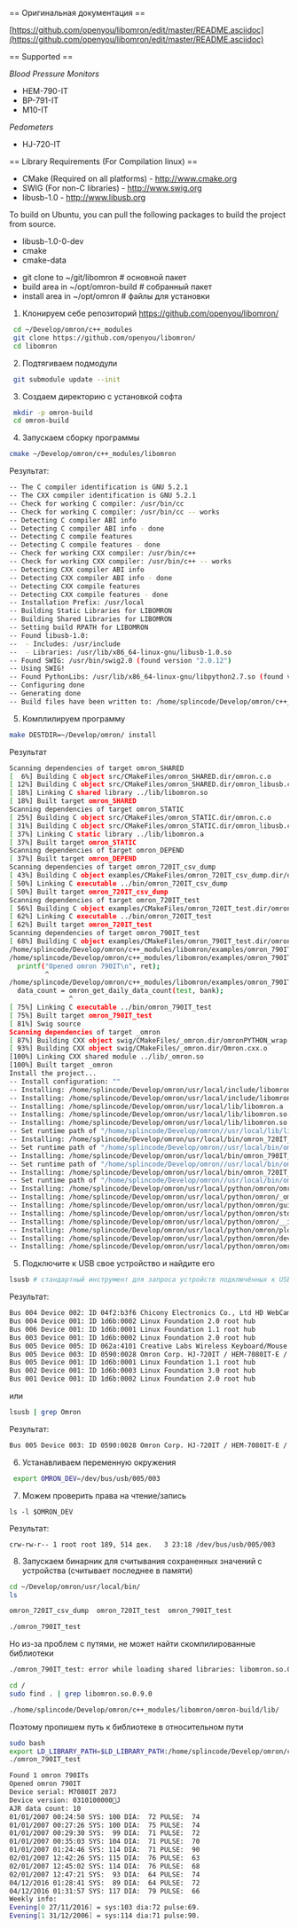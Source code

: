 == Оригинальная документация ==

[https://github.com/openyou/libomron/edit/master/README.asciidoc](https://github.com/openyou/libomron/edit/master/README.asciidoc)


== Supported ==

_Blood Pressure Monitors_
* HEM-790-IT
* BP-791-IT
* M10-IT

_Pedometers_
* HJ-720-IT

== Library Requirements (For Compilation linux) ==

* CMake (Required on all platforms) - http://www.cmake.org
* SWIG (For non-C libraries) - http://www.swig.org
* libusb-1.0 - http://www.libusb.org

To build on Ubuntu, you can pull the following packages to build the
project from source.

* libusb-1.0-0-dev
* cmake
* cmake-data

 - git clone to ~/git/libomron # основной пакет
 - build area in ~/opt/omron-build # собранный пакет
 - install area in ~/opt/omron # файлы для установки

1) Клонируем себе репозиторий https://github.com/openyou/libomron/

```bash
 cd ~/Develop/omron/c++_modules
 git clone https://github.com/openyou/libomron/
 cd libomron
```

2) Подтягиваем подмодули

```bash
 git submodule update --init
```

3) Создаем директорию с установкой софта

```bash
 mkdir -p omron-build
 cd omron-build
```

4) Запускаем сборку программы

```bash
cmake ~/Develop/omron/c++_modules/libomron
```

Результат:

```bash
-- The C compiler identification is GNU 5.2.1
-- The CXX compiler identification is GNU 5.2.1
-- Check for working C compiler: /usr/bin/cc
-- Check for working C compiler: /usr/bin/cc -- works
-- Detecting C compiler ABI info
-- Detecting C compiler ABI info - done
-- Detecting C compile features
-- Detecting C compile features - done
-- Check for working CXX compiler: /usr/bin/c++
-- Check for working CXX compiler: /usr/bin/c++ -- works
-- Detecting CXX compiler ABI info
-- Detecting CXX compiler ABI info - done
-- Detecting CXX compile features
-- Detecting CXX compile features - done
-- Installation Prefix: /usr/local
-- Building Static Libraries for LIBOMRON
-- Building Shared Libraries for LIBOMRON
-- Setting build RPATH for LIBOMRON
-- Found libusb-1.0:
--  - Includes: /usr/include
--  - Libraries: /usr/lib/x86_64-linux-gnu/libusb-1.0.so
-- Found SWIG: /usr/bin/swig2.0 (found version "2.0.12") 
-- Using SWIG!
-- Found PythonLibs: /usr/lib/x86_64-linux-gnu/libpython2.7.so (found version "2.7.10") 
-- Configuring done
-- Generating done
-- Build files have been written to: /home/splincode/Develop/omron/c++_modules/libomron/omron-build
```

5) Комплилируем программу

```bash
make DESTDIR=~/Develop/omron/ install
```

Результат

```bash
Scanning dependencies of target omron_SHARED
[  6%] Building C object src/CMakeFiles/omron_SHARED.dir/omron.c.o
[ 12%] Building C object src/CMakeFiles/omron_SHARED.dir/omron_libusb.c.o
[ 18%] Linking C shared library ../lib/libomron.so
[ 18%] Built target omron_SHARED
Scanning dependencies of target omron_STATIC
[ 25%] Building C object src/CMakeFiles/omron_STATIC.dir/omron.c.o
[ 31%] Building C object src/CMakeFiles/omron_STATIC.dir/omron_libusb.c.o
[ 37%] Linking C static library ../lib/libomron.a
[ 37%] Built target omron_STATIC
Scanning dependencies of target omron_DEPEND
[ 37%] Built target omron_DEPEND
Scanning dependencies of target omron_720IT_csv_dump
[ 43%] Building C object examples/CMakeFiles/omron_720IT_csv_dump.dir/omron_720IT_test/omron_720IT_csv_dump.c.o
[ 50%] Linking C executable ../bin/omron_720IT_csv_dump
[ 50%] Built target omron_720IT_csv_dump
Scanning dependencies of target omron_720IT_test
[ 56%] Building C object examples/CMakeFiles/omron_720IT_test.dir/omron_720IT_test/omron_720IT_test.c.o
[ 62%] Linking C executable ../bin/omron_720IT_test
[ 62%] Built target omron_720IT_test
Scanning dependencies of target omron_790IT_test
[ 68%] Building C object examples/CMakeFiles/omron_790IT_test.dir/omron_790IT_test/omron_790IT_test.c.o
/home/splincode/Develop/omron/c++_modules/libomron/examples/omron_790IT_test/omron_790IT_test.c: In function ‘main’:
/home/splincode/Develop/omron/c++_modules/libomron/examples/omron_790IT_test/omron_790IT_test.c:34:9: warning: too many arguments for format [-Wformat-extra-args]
  printf("Opened omron 790IT\n", ret);
         ^
/home/splincode/Develop/omron/c++_modules/libomron/examples/omron_790IT_test/omron_790IT_test.c:56:15: warning: implicit declaration of function ‘omron_get_daily_data_count’ [-Wimplicit-function-declaration]
  data_count = omron_get_daily_data_count(test, bank);
               ^
[ 75%] Linking C executable ../bin/omron_790IT_test
[ 75%] Built target omron_790IT_test
[ 81%] Swig source
Scanning dependencies of target _omron
[ 87%] Building CXX object swig/CMakeFiles/_omron.dir/omronPYTHON_wrap.cxx.o
[ 93%] Building CXX object swig/CMakeFiles/_omron.dir/Omron.cxx.o
[100%] Linking CXX shared module ../lib/_omron.so
[100%] Built target _omron
Install the project...
-- Install configuration: ""
-- Installing: /home/splincode/Develop/omron/usr/local/include/libomron/libomron
-- Installing: /home/splincode/Develop/omron/usr/local/include/libomron/libomron/omron.h
-- Installing: /home/splincode/Develop/omron/usr/local/lib/libomron.a
-- Installing: /home/splincode/Develop/omron/usr/local/lib/libomron.so.0.9.0
-- Installing: /home/splincode/Develop/omron/usr/local/lib/libomron.so
-- Set runtime path of "/home/splincode/Develop/omron//usr/local/lib/libomron.so.0.9.0" to "/usr/local/lib"
-- Installing: /home/splincode/Develop/omron/usr/local/bin/omron_720IT_test
-- Set runtime path of "/home/splincode/Develop/omron//usr/local/bin/omron_720IT_test" to "/usr/local/lib"
-- Installing: /home/splincode/Develop/omron/usr/local/bin/omron_790IT_test
-- Set runtime path of "/home/splincode/Develop/omron//usr/local/bin/omron_790IT_test" to "/usr/local/lib"
-- Installing: /home/splincode/Develop/omron/usr/local/bin/omron_720IT_csv_dump
-- Set runtime path of "/home/splincode/Develop/omron//usr/local/bin/omron_720IT_csv_dump" to "/usr/local/lib"
-- Installing: /home/splincode/Develop/omron/usr/local/python/omron/omron.py
-- Installing: /home/splincode/Develop/omron/usr/local/python/omron/_omron.so
-- Installing: /home/splincode/Develop/omron/usr/local/python/omron/gui.py
-- Installing: /home/splincode/Develop/omron/usr/local/python/omron/store.py
-- Installing: /home/splincode/Develop/omron/usr/local/python/omron/__init__.py
-- Installing: /home/splincode/Develop/omron/usr/local/python/omron/plot.py
-- Installing: /home/splincode/Develop/omron/usr/local/python/omron/device.py
-- Installing: /home/splincode/Develop/omron/usr/local/python/omron/omron_790IT_test.py

```

5) Подключите к USB свое устройство и найдите его

```bash
lsusb # стандартный инструмент для запроса устройств подключённых к USB
```

Результат:

```bash
Bus 004 Device 002: ID 04f2:b3f6 Chicony Electronics Co., Ltd HD WebCam (Acer)
Bus 004 Device 001: ID 1d6b:0002 Linux Foundation 2.0 root hub
Bus 006 Device 001: ID 1d6b:0001 Linux Foundation 1.1 root hub
Bus 003 Device 001: ID 1d6b:0002 Linux Foundation 2.0 root hub
Bus 005 Device 005: ID 062a:4101 Creative Labs Wireless Keyboard/Mouse
Bus 005 Device 003: ID 0590:0028 Omron Corp. HJ-720IT / HEM-7080IT-E / HEM-790IT
Bus 005 Device 001: ID 1d6b:0001 Linux Foundation 1.1 root hub
Bus 002 Device 001: ID 1d6b:0003 Linux Foundation 3.0 root hub
Bus 001 Device 001: ID 1d6b:0002 Linux Foundation 2.0 root hub
```

или

```bash
lsusb | grep Omron
```

Результат:

```bash
Bus 005 Device 003: ID 0590:0028 Omron Corp. HJ-720IT / HEM-7080IT-E / HEM-790IT # значения при разных подключениях могут быть другими, кроме 0590:0028
```

6) Устанавливаем переменную окружения

```bash
 export OMRON_DEV=/dev/bus/usb/005/003
```

7) Можем проверить права на чтение/запись

```
ls -l $OMRON_DEV
```

Результат:

```
crw-rw-r-- 1 root root 189, 514 дек.   3 23:18 /dev/bus/usb/005/003
```

8) Запускаем бинарник для считывания сохраненных значений с устройства (считывает последнее в памяти)

```bash
cd ~/Develop/omron/usr/local/bin/
ls
```

```bash
omron_720IT_csv_dump  omron_720IT_test  omron_790IT_test
```

```bash
./omron_790IT_test
```

Но из-за проблем с путями, не может найти скомпилированные библиотеки

```bash
./omron_790IT_test: error while loading shared libraries: libomron.so.0.9.0: cannot open shared object file: No such file or directory
```

```bash
cd /
sudo find . | grep libomron.so.0.9.0
```

```bash
./home/splincode/Develop/omron/c++_modules/libomron/omron-build/lib/
```

Поэтому пропишем путь к библиотеке в относительном пути

```bash
sudo bash
export LD_LIBRARY_PATH=$LD_LIBRARY_PATH:/home/splincode/Develop/omron/c++_modules/libomron/omron-build/lib/
./omron_790IT_test
```

```bash
Found 1 omron 790ITs
Opened omron 790IT
Device serial: M7080IT 207J
Device version: 0310100000J
AJR data count: 10
01/01/2007 00:24:50 SYS: 100 DIA:  72 PULSE:  74
01/01/2007 00:27:26 SYS: 100 DIA:  75 PULSE:  74
01/01/2007 00:29:30 SYS:  99 DIA:  71 PULSE:  72
01/01/2007 00:35:03 SYS: 104 DIA:  71 PULSE:  70
01/01/2007 01:24:46 SYS: 114 DIA:  71 PULSE:  90
02/01/2007 12:42:26 SYS: 115 DIA:  76 PULSE:  63
02/01/2007 12:45:02 SYS: 114 DIA:  76 PULSE:  68
02/01/2007 12:47:21 SYS:  93 DIA:  64 PULSE:  74
04/12/2016 01:28:41 SYS:  89 DIA:  64 PULSE:  72
04/12/2016 01:31:57 SYS: 117 DIA:  79 PULSE:  66
Weekly info:
Evening[0 27/11/2016] = sys:103 dia:72 pulse:69.
Evening[1 31/12/2006] = sys:114 dia:71 pulse:90.
```